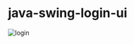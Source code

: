 # java-swing-login-ui

![login](https://user-images.githubusercontent.com/58245926/205448231-a55f8d69-efb5-4e77-9058-fec0f0a9e478.png)
